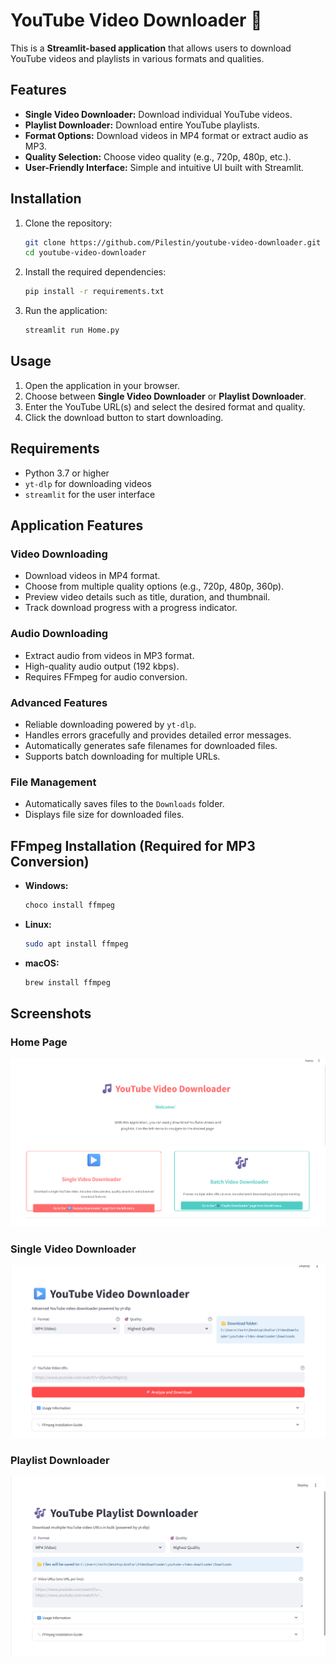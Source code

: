 # YouTube Video Downloader 🎵

This is a **Streamlit-based application** that allows users to download YouTube videos and playlists in various formats and qualities.

## Features
- **Single Video Downloader:** Download individual YouTube videos.
- **Playlist Downloader:** Download entire YouTube playlists.
- **Format Options:** Download videos in MP4 format or extract audio as MP3.
- **Quality Selection:** Choose video quality (e.g., 720p, 480p, etc.).
- **User-Friendly Interface:** Simple and intuitive UI built with Streamlit.

## Installation

1. Clone the repository:
   ```bash
   git clone https://github.com/Pilestin/youtube-video-downloader.git
   cd youtube-video-downloader
   ```

2. Install the required dependencies:
   ```bash
   pip install -r requirements.txt
   ```

3. Run the application:
   ```bash
   streamlit run Home.py
   ```

## Usage

1. Open the application in your browser.
2. Choose between **Single Video Downloader** or **Playlist Downloader**.
3. Enter the YouTube URL(s) and select the desired format and quality.
4. Click the download button to start downloading.

## Requirements
- Python 3.7 or higher
- `yt-dlp` for downloading videos
- `streamlit` for the user interface

## Application Features

### Video Downloading
- Download videos in MP4 format.
- Choose from multiple quality options (e.g., 720p, 480p, 360p).
- Preview video details such as title, duration, and thumbnail.
- Track download progress with a progress indicator.

### Audio Downloading
- Extract audio from videos in MP3 format.
- High-quality audio output (192 kbps).
- Requires FFmpeg for audio conversion.

### Advanced Features
- Reliable downloading powered by `yt-dlp`.
- Handles errors gracefully and provides detailed error messages.
- Automatically generates safe filenames for downloaded files.
- Supports batch downloading for multiple URLs.

### File Management
- Automatically saves files to the `Downloads` folder.
- Displays file size for downloaded files.

## FFmpeg Installation (Required for MP3 Conversion)
- **Windows:**
  ```bash
  choco install ffmpeg
  ```
- **Linux:**
  ```bash
  sudo apt install ffmpeg
  ```
- **macOS:**
  ```bash
  brew install ffmpeg
  ```

## Screenshots
### Home Page
![Home Page](img/Screenshot_1.png)

### Single Video Downloader
![Single Video Downloader](img/Screenshot_2.png)

### Playlist Downloader
![Playlist Downloader](img/Screenshot_3.png)
